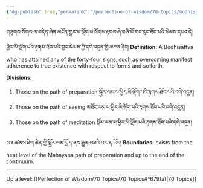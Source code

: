 ```yaml
---
{"dg-publish":true,"permalink":"/perfection-of-wisdom/70-topics/bodhisattva-sangha-who-have-attained-signs-of-irreversibility/"}
---
```


གཟུགས་སོགས་ལ་བདེན་ཞེན་མངོན་གྱུར་པ་ལྡོག་པ་སོགས་རྟགས་ཞེ་བཞི་པོ་གང་རུང་ཐོབ་པའི་སེམས་དཔའ་དེ། 
ཕྱིར་མི་ལྡོག་པའི་རྟགས་ཐོབ་པའི་བྱང་སེམས་ཀྱི་དགེ་འདུན་གྱི་མཚན་ཉིད།
**Definition:** A Bodhisattva who has attained any of the forty-four signs, such as overcoming manifest adherence to true existence with respect to forms and so forth.

**Divisions:**
1. Those on the path of preparation སྦྱོར་ལམ་པ་ཕྱིར་མི་ལྡོག་པའི་རྟགས་ཐོབ་པའི་དགེ་འདུན།
2. Those on the path of seeing མཐོང་ལམ་པ་ཕྱིར་མི་ལྡོག་པའི་རྟགས་ཐོབ་པའི་དགེ་འདུན།
3. Those on the path of meditation སྒོམ་ལམ་པ་ཕྱིར་མི་ལྡོག་པའི་རྟགས་ཐོབ་པའི་དགེ་འདུན།

ས་མཚམས་ཐེག་ཆེན་གྱི་སྦྱོར་ལམ་དྲོ ད་ནས་རྒྱུན་མཐའི་བར་ན་ཡོད།
**Boundaries:** exists from the heat level of the Mahayana path of preparation and up to the end of the continuum.

---
Up a level: [[Perfection of Wisdom/70 Topics/70 Topics#^679faf\|70 Topics]]